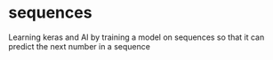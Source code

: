 # sequences
Learning keras and AI by training a model on sequences so that it can predict the next number in a sequence
